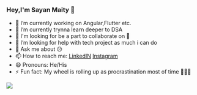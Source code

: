 ### Hey,I'm Sayan Maity 👋

- 🔭 I’m currently working on Angular,Flutter etc.
- 🌱 I’m currently trynna learn deeper to DSA
- 👯 I'm looking for be a part to collaborate on 💼
- 🤔 I’m looking for help with tech project as much i can do
- 💬 Ask me about 😥
- 📫 How to reach me: [LinkedIN](https://www.linkedin.com/in/sayan-maity-6316921a6/) [Instagram](https://www.instagram.com/backward_space/)
- 😄 Pronouns: He/His
- ⚡ Fun fact: My wheel is rolling up as procrastination most of time 🤣😪😫

<img src="https://github-readme-stats.vercel.app/api?username=sayancoding&&show_icons=true&title_color=ffffff&icon_color=74B9FF&text_color=daf7dc&bg_color=2B2B52">
